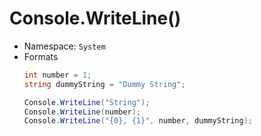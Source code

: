 # Console.WriteLine()

* Namespace: `System`
* Formats
  ```c#
  int number = 1;
  string dummyString = "Dummy String";

  Console.WriteLine("String");
  Console.WriteLine(number);
  Console.WriteLine("{0}, {1}", number, dummyString);
  ```
